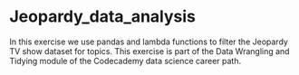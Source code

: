 # Jeopardy_data_analysis
In this exercise we use pandas and lambda functions to filter the Jeopardy TV show dataset for topics. This exercise is part of the Data Wrangling and Tidying module of the Codecademy data science career path.
